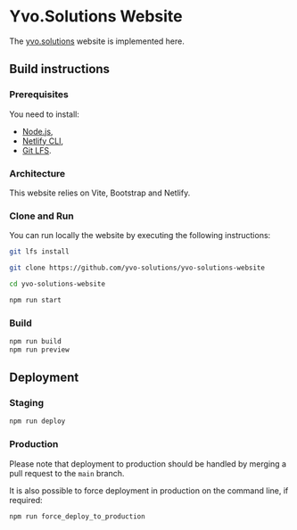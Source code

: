 # Yvo.Solutions Website

The [yvo.solutions](https://www.yvo.solutions) website is implemented here.

## Build instructions

### Prerequisites

You need to install:

* [Node.js](https://nodejs.org/),
* [Netlify CLI](https://cli.netlify.com/),
* [Git LFS](https://git-lfs.com).

### Architecture

This website relies on Vite, Bootstrap and Netlify.

### Clone and Run

You can run locally the website by executing the following instructions:

```sh
git lfs install

git clone https://github.com/yvo-solutions/yvo-solutions-website

cd yvo-solutions-website

npm run start
```

### Build

```sh
npm run build
npm run preview
```

## Deployment

### Staging

```sh
npm run deploy
```

### Production

Please note that deployment to production should be handled by merging a pull request to the `main` branch.

It is also possible to force deployment in production on the command line, if required:

```sh
npm run force_deploy_to_production
```
